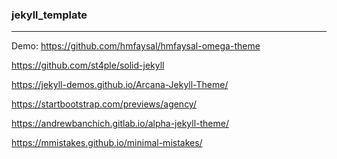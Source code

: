 ### jekyll_template 
---
Demo:
https://github.com/hmfaysal/hmfaysal-omega-theme

https://github.com/st4ple/solid-jekyll



https://jekyll-demos.github.io/Arcana-Jekyll-Theme/

https://startbootstrap.com/previews/agency/

https://andrewbanchich.gitlab.io/alpha-jekyll-theme/

https://mmistakes.github.io/minimal-mistakes/





```
```

```
```

```
```



